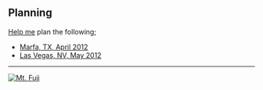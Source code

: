 ## Planning

<a href="/dylanegan/travel/fork_select" class="minibutton btn-fork" rel="facebox nofollow">Help me</a> plan the following;

* [Marfa, TX, April 2012](https://github.com/dylanegan/travel/blob/master/USA/Texas/Marfa-April-2012.md)
* [Las Vegas, NV, May 2012](https://github.com/dylanegan/travel/blob/master/USA/Nevada/Las-Vegas-May-2012.md)

- - -

[![Mt. Fuji](http://farm3.staticflickr.com/2564/3764089529_73fa703e79_n.jpg)](http://www.flickr.com/photos/dylane/3764089529/)
